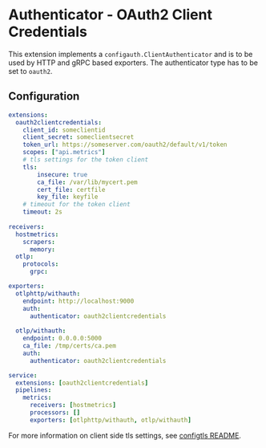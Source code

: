 # Authenticator - OAuth2 Client Credentials

This extension implements a `configauth.ClientAuthenticator` and is to be used by HTTP and gRPC based exporters.
The authenticator type has to be set to `oauth2`.

## Configuration

```yaml
extensions:
  oauth2clientcredentials:
    client_id: someclientid
    client_secret: someclientsecret
    token_url: https://someserver.com/oauth2/default/v1/token
    scopes: ["api.metrics"]
    # tls settings for the token client
    tls:
        insecure: true
        ca_file: /var/lib/mycert.pem
        cert_file: certfile
        key_file: keyfile
    # timeout for the token client
    timeout: 2s
    
receivers:
  hostmetrics:
    scrapers:
      memory:
  otlp:
    protocols:
      grpc:

exporters:
  otlphttp/withauth:
    endpoint: http://localhost:9000
    auth:
      authenticator: oauth2clientcredentials
      
  otlp/withauth:
    endpoint: 0.0.0.0:5000
    ca_file: /tmp/certs/ca.pem
    auth:
      authenticator: oauth2clientcredentials

service:
  extensions: [oauth2clientcredentials]
  pipelines:
    metrics:
      receivers: [hostmetrics]
      processors: []
      exporters: [otlphttp/withauth, otlp/withauth]
```

For more information on client side tls settings, see [configtls README](../../config/configtls/README.md).